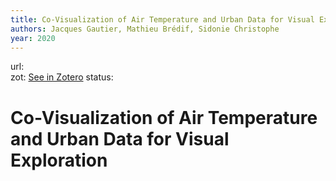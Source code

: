 ```yaml
---
title: Co-Visualization of Air Temperature and Urban Data for Visual Exploration
authors: Jacques Gautier, Mathieu Brédif, Sidonie Christophe
year: 2020
---
```

url:  
zot: [See in Zotero](zotero://select/items/@gautierCoVisualizationAirTemperature2020)
status:
# Co-Visualization of Air Temperature and Urban Data for Visual Exploration




